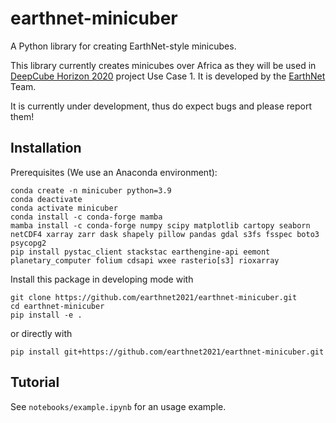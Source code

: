 # earthnet-minicuber

A Python library for creating EarthNet-style minicubes.

This library currently creates minicubes over Africa as they will be used in [DeepCube Horizon 2020](https://deepcube-h2020.eu/ "DeepCube Horizon 2020") project Use Case 1. It is developed by the [EarthNet](https://www.earthnet.tech/) Team.

It is currently under development, thus do expect bugs and please report them!


## Installation

Prerequisites (We use an Anaconda environment):

```
conda create -n minicuber python=3.9
conda deactivate
conda activate minicuber
conda install -c conda-forge mamba
mamba install -c conda-forge numpy scipy matplotlib cartopy seaborn netCDF4 xarray zarr dask shapely pillow pandas gdal s3fs fsspec boto3 psycopg2
pip install pystac_client stackstac earthengine-api eemont planetary_computer folium cdsapi wxee rasterio[s3] rioxarray 
```

Install this package in developing mode with
```
git clone https://github.com/earthnet2021/earthnet-minicuber.git
cd earthnet-minicuber
pip install -e .
```

or directly with
```
pip install git+https://github.com/earthnet2021/earthnet-minicuber.git
```

## Tutorial

See `notebooks/example.ipynb` for an usage example.